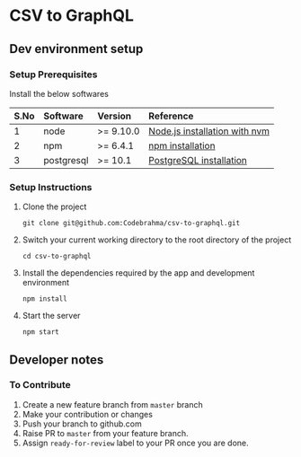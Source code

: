 # CSV to GraphQL
## Dev environment setup

### Setup Prerequisites
Install the below softwares

| S.No        | Software   | Version   | Reference |
| :---------  | :--------  | :-------  | :-------- |
| 1           | node       | >= 9.10.0 | [Node.js installation with nvm](https://blog.pm2.io/install-node-js-with-nvm/) |
| 2           | npm        | >= 6.4.1  | [npm installation](https://www.npmjs.com/get-npm) |
| 3           | postgresql | >= 10.1   | [PostgreSQL installation](https://www.digitalocean.com/community/tutorials/how-to-install-and-use-postgresql-on-ubuntu-16-04) |

### Setup Instructions
1. Clone the project

    ```shell
    git clone git@github.com:Codebrahma/csv-to-graphql.git
    ```
2. Switch your current working directory to the root directory of the project

    ```shell
    cd csv-to-graphql
    ```
3. Install the dependencies required by the app and development environment

    ```shell
    npm install
    ```
4. Start the server

    ```shell
    npm start
    ```

## Developer notes

### To Contribute
1. Create a new feature branch from `master` branch
2. Make your contribution or changes
3. Push your branch to github.com
4. Raise PR to `master` from your feature branch.
5. Assign `ready-for-review` label to your PR once you are done.